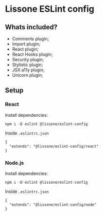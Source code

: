# Lissone ESLint config

## Whats included?

- Comments plugin;
- Import plugin;
- React plugin;
- React Hooks plugin;
- Security plugin;
- Stylistic plugin;
- JSX a11y plugin;
- Unicorn plugin;

## Setup

### React

Install dependencies:
```
npm i -D eslint @lissone/eslint-config
```
Inside `.eslintrc.json`
```
{
  "extends": "@lissone/eslint-config/react"
}
```

### Node.js

Install dependencies:
```
npm i -D eslint @lissone/eslint-config
```
Inside `.eslintrc.json`
```
{
  "extends": "@lissone/eslint-config/node"
}
```